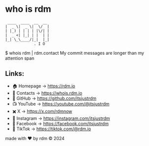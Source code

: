 # who is rdm

```
 ____  ____  __  __ 
|  _ \|  _ \|  \/  |
| |_) | | | | |\/| |
|  _ <| |_| | |  | |
|_| \_\____/|_|  |_|
             . I O               
```
$ whois rdm | rdm.contact
My commit messages are longer than my attention span

## Links:
- 🏠  Homepage    → https://rdm.io
- 📇  Contacts    → https://whois.rdm.io
- 🐙  GitHub      → https://github.com/itsjustrdm
- 📺  YouTube     → https://youtube.com/@itsjustrdm
- ✖️   X           → https://x.com/rdmnow
- 📸  Instagram   → https://instagram.com/itsjustrdm
- 📘  Facebook    → https://facebook.com/itsjustrdm
- 🎵  TikTok      → https://tiktok.com/@rdm.io

made with ♥ by rdm © 2024
